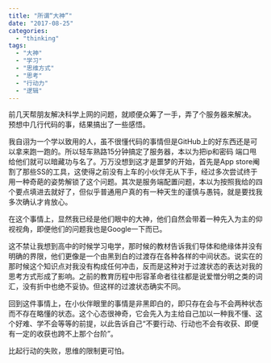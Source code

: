 ```yaml
---
title: "所谓“大神”"
date: "2017-08-25"
categories: 
  - "thinking"
tags: 
  - "大神"
  - "学习"
  - "思维方式"
  - "思考"
  - "行动力"
  - "逻辑"
---
```


前几天帮朋友解决科学上网的问题，就顺便众筹了一手，弄了个服务器来解决。 预想中几行代码的事，结果搞出了一些感悟。

我自诩为一个学以致用的人，虽不很懂代码的事情但是GitHub上的好东西还是可以拿来跑一跑的。所以轻车熟路15分钟搞定了服务器，本以为把ip和密码 端口甩给他们就可以暗藏功与名了。万万没想到这才是噩梦的开始，首先是App store阉割了那些SS的工具，这使得之前没有上车的小伙伴无从下手，经过多次尝试终于用一种奇葩的姿势解锁了这个问题。其次是服务端配置问题，本以为按照我给的四个要点填进去就好了，但似乎普通用户真的有一种天生的谨慎与愚钝，就是要找我多次确认才肯放心。

在这个事情上，显然我已经是他们眼中的大神，他们自然会带着一种先入为主的仰视视角，即便他们的问题我也是Google一下而已。

这不禁让我想到高中的时候学习电学，那时候的教材告诉我们导体和绝缘体并没有明确的界限，他们更像是一个由黑到白的过渡存在各种各样的中间状态。说实在的那时候这个知识点对我没有构成任何冲击，反而是这种对于过渡状态的表达对我的思考方式形成了影响。之前的教育历程中形容革命者往往都是说爱憎分明之类的词汇，没有折中也绝不妥协。但这样的过渡状态确实不同。

回到这件事情上，在小伙伴眼里的事情是非黑即白的，即只存在会与不会两种状态而不存在略懂的状态。这个心态很神奇，它会先入为主给自己加以一种我不懂、这个好难、学不会等等的前提，以此告诉自己“不要行动、行动也不会有收获、即便有一定的收获也跨不上那个台阶”。

比起行动的失败，思维的限制更可怕。
